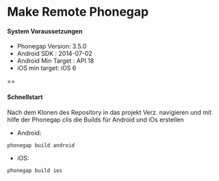 Make Remote Phonegap
==
#### System Voraussetzungen
- Phonegap Version: 3.5.0 
- Android SDK : 2014-07-02
- Android Min Target : API 18
- iOS min target: iOS 6
 
==

#### Schnellstart
Nach dem Klonen des Repository in das projekt Verz. navigieren und mit hilfe der Phonegap clis die Builds für Android und iOs erstellen

- Android:

```
phonegap build android
```

- iOS:

```
phonegap build ios
```


